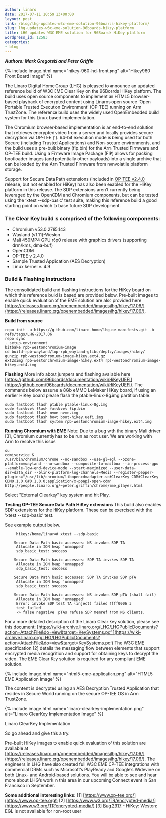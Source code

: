 ```yaml
---
author: linaro
date: 2017-07-11 10:59:13+00:00
layout: post
link: /blog/lhg-updates-w3c-eme-solution-96boards-hikey-platform/
slug: lhg-updates-w3c-eme-solution-96boards-hikey-platform
title: LHG updates W3C EME solution for 96Boards HiKey platform
wordpress_id: 12583
categories:
- blog
---
```


**_Authors: Mark Gregotski and Peter Griffin_**

{% include image.html name="hikey-960-hd-front.png" alt="Hikey960 Front Board Image" %}


The Linaro Digital Home Group (LHG) is pleased to announce an updated reference build of W3C EME Clear Key on the 96Boards HiKey platform. The build uses open source components to implement an HTML5 browser-based playback of encrypted content using Linaros open source ‘Open Portable Trusted Execution Environment’ (OP-TEE) running on Arm TrustZone. The reference build uses the widely used OpenEmbedded build system for this Linux based implementation.

The Chromium browser-based implementation is an end-to-end solution that retrieves encrypted video from a server and locally provides secure decryption via OP-TEE [1]. 64-bit execution mode is being used for both Secure (including Trusted Applications) and Non-secure environments, and the build uses a pre-built binary (fip.bin) for the Arm Trusted Firmware and OP-TEE build. Using a Firmware Image Package (FIP) allows for packing bootloader images (and potentially other payloads) into a single archive that can be loaded by the Arm Trusted Firmware from nonvolatile platform storage.

Support for Secure Data Path extensions (included in [OP-TEE v2.4.0](https://github.com/OP-TEE/optee_os/releases/tag/2.4.0) release, but not enabled for HiKey) has also been enabled for the HiKey platform in this release. The SDP extensions aren’t currently being leveraged by the OpenCDM and Chromium components, but can be tested using the ‘xtest --sdp-basic’ test suite, making this reference build a good starting point on which to base future SDP development.


### **The Clear Key build is comprised of the following components:**

  * Chromium v53.0.2785.143
  * Wayland (v1.11)-Weston
  * Mali 450MP4 GPU r6p0 release with graphics drivers (supporting drm/kms, dma-buf)
  * OpenCDM
  * OP-TEE v 2.4.0
  * Sample Trusted Application (AES Decryption)
  * Linux kernel v. 4.9

### **Build & Flashing Instructions**


The consolidated build and flashing instructions for the HiKey board on which this reference build is based are provided below. Pre-built images to enable quick evaluation of the EME solution are also provided here [https://releases.linaro.org/openembedded/images/lhg/hikey/17.06/](https://releases.linaro.org/openembedded/images/lhg/hikey/17.06/).

**Build from source**

```
repo init -u https://github.com/linaro-home/lhg-oe-manifests.git -b refs/tags/LHG-2017.06
repo sync
. setup-environment
bitbake rpb-westonchromium-image
cd build-rpb-wayland/tmp-rpb_wayland-glibc/deploy/images/hikey/
gunzip rpb-westonchromium-image-hikey.ext4.gz
ext2simg rpb-westonchromium-image-hikey.ext4 rpb-westonchromium-image-hikey.ext4.img
```

**Flashing**
More info about jumpers and flashing available here [https://github.com/96boards/documentation/wiki/HiKeyUEFI](https://github.com/96boards/documentation/wiki/HiKeyUEFI). The commands below assume a 8Gb eMMC LeMaker HiKey board, if using an earlier HiKey board please flash the ptable-linux-8g.img partition table.

```
sudo fastboot flash ptable ptable-linux-8g.img
sudo fastboot flash fastboot fip.bin
sudo fastboot flash nvme nvme.img
sudo fastboot flash boot boot-hikey.uefi.img
sudo fastboot flash system rpb-westonchromium-image-hikey.ext4.img
```

**Running Chromium with EME**
Note: Due to a bug with the binary Mali driver [3], Chromium currently has to be run as root user. We are working with Arm to resolve this issue.

```
su
cdmiservice &
/usr/bin/chromium/chrome --no-sandbox --use-gl=egl --ozone-platform=wayland --no-sandbox --composite-to-mailbox --in-process-gpu --enable-low-end-device-mode --start-maximized --user-data-dir=data_dir --blink-platform-log-channels=Media --register-pepper-plugins="/usr/lib/chromium/libopencdmadapter.so#ClearKey CDM#ClearKey CDM0.1.0.0#0.1.0.0;application/x-ppapi-open-cdm" http://people.linaro.org/~peter.griffin/chrome/eme_player.html
```

Select "External Clearkey" key system and hit Play.

**Testing OP-TEE Secure Data Path HiKey extensions**
This build also enables SDP extensions for the HiKey platform. These can be exercised with the ‘xtest --sdp-basic’ test.

See example output below.

```
     hikey:/home/linaro# xtest --sdp-basic
    
    Secure Data Path basic accesses: NS invokes SDP TA
     Allocate in ION heap 'unmapped'
     sdp_basic_test: success
    
    Secure Data Path basic accesses: SDP TA invokes SDP TA
     Allocate in ION heap 'unmapped'
     sdp_basic_test: success
    
    Secure Data Path basic accesses: SDP TA invokes SDP pTA
     Allocate in ION heap 'unmapped'
     sdp_basic_test: success
    
    Secure Data Path basic accesses: NS invokes SDP pTA (shall fail)
     Allocate in ION heap 'unmapped'
     Error: invoke SDP test TA (inject) failed ffff0006 3
     test failed
     -> false negative: pTAs refuse SDP memref from NS clients.
```

For a more detailed description of the Linaro Clear Key solution, please see this document: [https://wiki-archive.linaro.org/LHG/LHGPublicDocuments?action=AttachFile&do=view&target=KeySystems.pdf ](https://wiki-archive.linaro.org/LHG/LHGPublicDocuments?action=AttachFile&do=view&target=KeySystems.pdf)
The W3C EME specification [2] details the messaging flow between elements that support encrypted media recognition and support for obtaining keys to decrypt the video. The EME Clear Key solution is required for any compliant EME solution.


{% include image.html name="html5-eme-application.png" alt="HTML5 EME Application Image" %}

The content is decrypted using an AES Decryption Trusted Application that resides in Secure World running on the secure OP-TEE OS in Arm TrustZone.


{% include image.html name="linaro-clearkey-implementation.png" alt="Linaro ClearKey Implementation Image" %}

Linaro ClearKey Implementation

So go ahead and give this a try.

Pre-built HiKey images to enable quick evaluation of this solution are available at [https://releases.linaro.org/openembedded/images/lhg/hikey/17.06/](https://releases.linaro.org/openembedded/images/lhg/hikey/17.06/). The engineers in LHG have also created full W3C EME OP-TEE integrations with commercial DRMs such as Microsoft’s PlayReady and Google’s Widevine on both Linux- and Android-based solutions. You will be able to see and hear more about LHG’s work in this area in our upcoming Connect event in San Francisco in September.

**Some additional interesting links:**
[1] [https://www.op-tee.org/](https://www.op-tee.org/)
[2] [https://www.w3.org/TR/encrypted-media/](https://www.w3.org/TR/encrypted-media/)
[3] [Bug 2917](https://bugs.linaro.org/show_bug.cgi?id=2917) - HiKey: Weston: EGL is not available for non-root user
